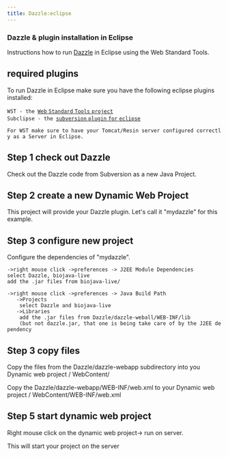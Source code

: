 ```yaml
---
title: Dazzle:eclipse
---
```


### Dazzle & plugin installation in Eclipse

Instructions how to run [Dazzle](Dazzle "wikilink") in Eclipse using the
Web Standard Tools.

required plugins
----------------

To run Dazzle in Eclipse make sure you have the following eclipse
plugins installed:

`WST - the `[`Web` `Standard` `Tools`
`project`](http://www.eclipse.org/webtools/wst/main.php)  
`Subclipse - the `[`subversion` `plugin` `for`
`eclipse`](http://subclipse.tigris.org/)

`For WST make sure to have your Tomcat/Resin server configured correctly as a Server in Eclipse.`

Step 1 check out Dazzle
-----------------------

Check out the Dazzle code from Subversion as a new Java Project.

Step 2 create a new Dynamic Web Project
---------------------------------------

This project will provide your Dazzle plugin. Let's call it "mydazzle"
for this example.

Step 3 configure new project
----------------------------

Configure the dependencies of "mydazzle".

`->right mouse click ->preferences -> J2EE Module Dependencies`  
`select Dazzle, biojava-live`  
`add the .jar files from biojava-live/`

`->right mouse click ->preferences -> Java Build Path `  
`   ->Projects`  
`    select Dazzle and biojava-live`  
`   ->Libraries`  
`    add the .jar files from Dazzle/dazzle-weball/WEB-INF/lib`  
`    (but not dazzle.jar, that one is being take care of by the J2EE dependency`

Step 3 copy files
-----------------

Copy the files from the Dazzle/dazzle-webapp subdirectory into you
Dynamic web project / WebContent/

Copy the Dazzle/dazzle-webapp/WEB-INF/web.xml to your Dynamic web
project / WebContent/WEB-INF/web.xml

Step 5 start dynamic web project
--------------------------------

Right mouse click on the dynamic web project-\> run on server.

This will start your project on the server

